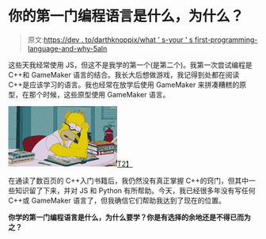 # 你的第一门编程语言是什么，为什么？

> 原文:[https://dev . to/darthknoppix/what ' s-your ' s first-programming-language-and-why-5aln](https://dev.to/darthknoppix/what-was-your-first-programming-language-and-why-5aln)

这些天我经常使用 JS，但这不是我学的第一个(是第二个)。我第一次尝试编程是 C++和 GameMaker 语言的结合。我长大后想做游戏，我记得到处都在阅读 C++是应该学习的语言。我也经常在放学后使用 GameMaker 来拼凑糟糕的原型，在那个时候，这些原型使用 GameMaker 语言。

[![Homer Simpson looking overwhelmed while reading a manual](img/20bd9cc7d3126ddfcaf68d70c1f3da95.png)T2】](https://i.giphy.com/media/IPbS5R4fSUl5S/giphy.gif)

在通读了数百页的 C++入门书籍后，我仍然没有真正掌握 C++的窍门，但其中一些知识留了下来，并对 JS 和 Python 有所帮助。今天，我已经很多年没有写任何 C++或 GameMaker 语言了，但我确信它们帮助我达到了现在的位置。

**你学的第一门编程语言是什么，为什么要学？你是有选择的余地还是不得已而为之？**